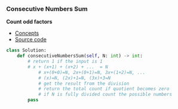 ### Consecutive Numbers Sum
**Count odd factors**
- [Concepts](images/consecutive.png)    
- [Source code](source/consecutive.py)
```python
class Solution:
    def consecutiveNumbersSum(self, N: int) -> int:
        # return 1 if the input is 1 
        # x + (x+1) + (x+2) + ...  = N 
            # x+(0+0)=N, 2x+(0+1)=N, 3x+(1+2)=N, ... 
            # (x)=N, (2x)+1=N, (3x)+3=N
            # get the result from the division 
            # return the total count if quotient becomes zero  
            # if N is fully divided count the possible numbers 
        pass
```
